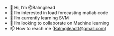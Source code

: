 - 👋 Hi, I’m @Balmgilead
- 👀 I’m interested in load forecasting matlab code
- 🌱 I’m currently learning SVM
- 💞️ I’m looking to collaborate on Machine learning 
- 📫 How to reach me (Balmgilead.1@gmail.com)

<!---
Balmgilead/Balmgilead is a ✨ special ✨ repository because its `README.md` (this file) appears on your GitHub profile.
You can click the Preview link to take a look at your changes.
--->
